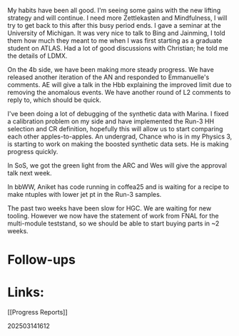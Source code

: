 My habits have been all good. I'm seeing some gains with the new lifting strategy and will continue. I need more Zettlekasten and Mindfulness, I will try to get back to this after this busy period ends.  I gave a seminar at the University of Michigan. It was very nice to talk to Bing and Jainming, I told them how much they meant to me when I was first starting as a graduate student on ATLAS. Had a lot of good discussions with Christian; he told me the details of LDMX.

On the 4b side, we have been making more steady progress. We have released another iteration of the AN and responded to Emmanuelle's comments. AE will give a talk in the Hbb explaining the improved limit due to removing the anomalous events. We have another round of L2 comments to reply to, which should be quick.

I've been doing a lot of debugging of the synthetic data with Marina. I fixed a calibration problem on my side and have implemented the Run-3 HH selection and CR definition, hopefully this will allow us to start comparing each other apples-to-apples.  An undergrad, Chance who is in my Physics 3, is starting to work on making the boosted synthetic data sets. He is making progress quickly. 

In SoS, we got the green light from the ARC and Wes will give the approval talk next week.

In bbWW, Aniket has code running in coffea25 and is waiting for a recipe to make ntuples with lower jet pt in the Run-3 samples.

The past two weeks have been slow for HGC. We are waiting for new tooling. However we now have the statement of work from FNAL for the multi-module teststand, so we should be able to start buying parts in ~2 weeks. 

# Follow-ups


# Links: 

[[Progress Reports]]

202503141612
